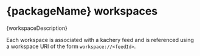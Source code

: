 # {packageName} workspaces

{workspaceDescription}

Each workspace is associated with a kachery feed and is referenced using a workspace URI of the form `workspace://<feedId>`.